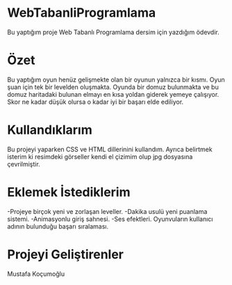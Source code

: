 # WebTabanliProgramlama
Bu yaptığım proje Web Tabanlı Programlama dersim için yazdığım ödevdir.
# Özet
Bu yaptığım oyun henüz gelişmekte olan bir oyunun yalnızca bir kısmı. Oyun şuan için tek bir levelden oluşmakta. Oyunda bir domuz bulunmakta ve bu domuz haritadaki bulunan elmayı en kısa yoldan giderek yemeye çalışıyor. Skor ne kadar düşük olursa o kadar iyi bir başarı elde ediliyor.
# Kullandıklarım
Bu projeyi yaparken CSS ve HTML dillerinini kullandım. Ayrıca belirtmek isterim ki resimdeki görseller kendi el çizimim olup jpg dosyasına çevrilmiştir.
# Eklemek İstediklerim
-Projeye birçok yeni ve zorlaşan leveller.
-Dakika usulü yeni puanlama sistemi.
-Animasyonlu giriş sahnesi.
-Ses efektleri.
Oyunvuların kullanıcı adının bulunduğu başarı sıralaması.
# Projeyi Geliştirenler
Mustafa Koçumoğlu
